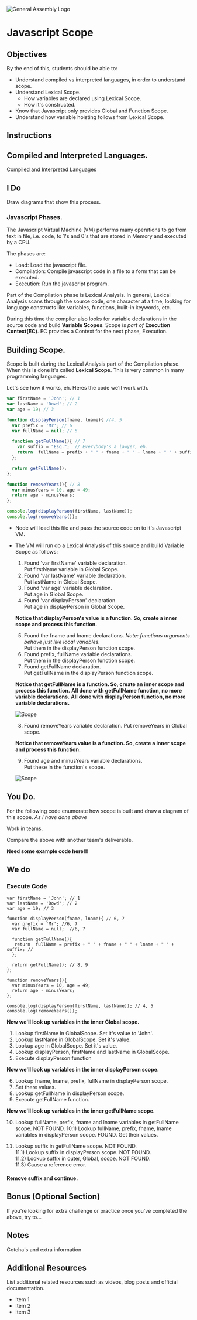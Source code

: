 ![General Assembly Logo](http://i.imgur.com/ke8USTq.png)

# Javascript Scope

## Objectives

By the end of this, students should be able to:

- Understand compiled vs interpreted languages, in order to understand scope.
- Understand Lexical Scope.
    - How variables are declared using Lexical Scope.
    - How it's constructed.
- Know that Javascript only provides Global and Function Scope.
- Understand how variable hoisting follows from Lexical Scope.

## Instructions

## Compiled and Interpreted Languages.
[Compiled and Interpreted Languages](Compiled_Interpreted_Languages.md)

## I Do

Draw diagrams that show this process. 

### Javascript Phases.

The Javascript Virtual Machine (VM) performs many operations to go from text in file, i.e. code, to 1's and 0's that are stored in Memory and executed by a CPU.

The phases are:  

- Load: Load the javascript file.
- Compilation: Compile javascript code in a file to a form that can be executed.
- Execution: Run the javascript program.

Part of the Compilation phase is Lexical Analysis. In general, Lexical Analysis scans through the source code, one character at a time, looking for language constructs like variables, functions, built-in keywords, etc.

During this time the compiler also looks for variable declarations in the source code and build **Variable Scopes**. Scope is *part of* **Execution Context(EC)**.  EC provides a Context for the next phase, Execution.

## Building Scope.

Scope is built during the Lexical Analysis part of the Compilation phase. When this is done it's called **Lexical Scope**. This is very common in many programming languages.

Let's see how it works, eh. Heres the code we'll work with.  

```javascript
var firstName = 'John'; // 1
var lastName = 'Dowd'; // 2
var age = 19; // 3

function displayPerson(fname, lname){ //4, 5
  var prefix = 'Mr'; // 6
  var fullName = null; // 6

  function getFullName(){ // 7
    var suffix = "Esq.";  // Everybody's a lawyer, eh.
    return  fullName = prefix + " " + fname + " " + lname + " " + suffix;
  };

  return getFullName();
};

function removeYears(){ // 8
  var minusYears = 10, age = 49;
  return age - minusYears;
};

console.log(displayPerson(firstName, lastName));
console.log(removeYears());

```

* Node will load this file and pass the source code on to it's Javascript VM.

* The VM will run do a Lexical Analysis of this source and build Variable Scope as follows:

    1) Found 'var firstName' variable declaration.  
    Put firstName variable in Global Scope.  
    2) Found 'var lastName' variable declaration.  
    Put lastName in Global Scope.  
    3) Found 'var age' variable declaration.  
    Put age in Global Scope.  
    4) Found 'var displayPerson' declaration.  
    Put age in displayPerson in Global Scope. 
    
    **Notice that displayPerson's value is a function. So, create a inner scope and process this function.**
    
    5) Found the fname and lname declarations.
    *Note: functions arguments behave just like local variables.*    
    Put them in the displayPerson function scope.  
    6) Found prefix, fullName variable declarations.  
    Put them in the displayPerson function scope.  
    7) Found getFullName declaration.  
    Put getFullName in the displayPerson function scope.
    
    **Notice that getFullName is a function. So, create an inner scope and  process this function.**
    **All done with getFullName function, no more variable declarations.**
    **All done with displayPerson function, no more variable declarations.**

    ![Scope](JS_Scope1.png)

    8) Found removeYears variable declaration.
    Put removeYears in Global scope.  

    **Notice that removeYears value is a function. So, create a inner scope and process this function.**

    9) Found age and minusYears variable declarations.  
    Put these in the function's scope.
    
    ![Scope](JS_Scope2.png)

## You Do.
For the following code enumerate how scope is built and draw a diagram of this scope. *As I have done above*

Work in teams.

Compare the above with another team's deliverable.

**Need some example code here!!!**

## We do

### Execute Code

```
var firstName = 'John'; // 1
var lastName = 'Dowd'; // 2
var age = 19; // 3

function displayPerson(fname, lname){ // 6, 7
  var prefix = 'Mr'; //6, 7
  var fullName = null;  //6, 7

  function getFullName(){ 
   return  fullName = prefix + " " + fname + " " + lname + " " + suffix; //
  };

  return getFullName(); // 8, 9
};

function removeYears(){ 
  var minusYears = 10, age = 49;
  return age - minusYears;
};

console.log(displayPerson(firstName, lastName)); // 4, 5
console.log(removeYears());

```
**Now we'll look up variables in the inner Global scope.**

1) Lookup firstName in GlobalScope. Set it's value to 'John'.  
2) Lookup lastName in GlobalScope. Set it's value.  
3) Lookup age in GlobalScope. Set it's value.  
4) Lookup displayPerson, firstName and lastName in GlobalScope.
5) Execute displayPerson function

**Now we'll look up variables in the inner displayPerson scope.**

6) Lookup fname, lname, prefix, fullName in displayPerson scope.
7) Set there values.
8) Lookup getFullName in displayPerson scope.
9) Execute getFullName function.

**Now we'll look up variables in the inner getFullName scope.**
  
10) Lookup fullName, prefix, fname and lname variables in getFullName scope. NOT FOUND.
10.1) Lookup fullName, prefix, fname, lname variables in displayPerson scope. FOUND. Get their values.


11) Lookup suffix in getFullName scope. NOT FOUND.  
11.1) Lookup suffix in displayPerson scope. NOT FOUND.  
11.2) Lookup suffix in outer, Global, scope. NOT FOUND.  
11.3) Cause a reference error. 


#### Remove suffix and continue.

## Bonus (Optional Section)

If you're looking for extra challenge or practice once you've completed the above, try to...

## Notes

Gotcha's and extra information

## Additional Resources

List additional related resources such as videos, blog posts and official documentation.

- Item 1
- Item 2
- Item 3
